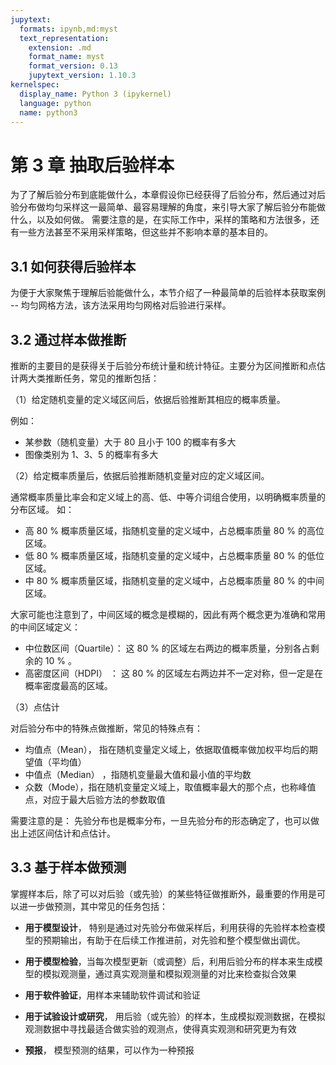 ```yaml
---
jupytext:
  formats: ipynb,md:myst
  text_representation:
    extension: .md
    format_name: myst
    format_version: 0.13
    jupytext_version: 1.10.3
kernelspec:
  display_name: Python 3 (ipykernel)
  language: python
  name: python3
---
```


# 第 3 章 抽取后验样本

为了了解后验分布到底能做什么，本章假设你已经获得了后验分布，然后通过对后验分布做均匀采样这一最简单、最容易理解的角度，来引导大家了解后验分布能做什么，以及如何做。 需要注意的是，在实际工作中，采样的策略和方法很多，还有一些方法甚至不采用采样策略，但这些并不影响本章的基本目的。

## 3.1 如何获得后验样本

为便于大家聚焦于理解后验能做什么，本节介绍了一种最简单的后验样本获取案例 -- 均匀网格方法，该方法采用均匀网格对后验进行采样。

## 3.2 通过样本做推断

推断的主要目的是获得关于后验分布统计量和统计特征。主要分为区间推断和点估计两大类推断任务，常见的推断包括：

（1）给定随机变量的定义域区间后，依据后验推断其相应的概率质量。

例如：
- 某参数（随机变量）大于 80 且小于 100 的概率有多大
- 图像类别为 1、3、5 的概率有多大

（2）给定概率质量后，依据后验推断随机变量对应的定义域区间。

通常概率质量比率会和定义域上的高、低、中等介词组合使用，以明确概率质量的分布区域。 如：

- 高 80 % 概率质量区域，指随机变量的定义域中，占总概率质量 80 % 的高位区域。
- 低 80 % 概率质量区域，指随机变量的定义域中，占总概率质量 80 % 的低位区域。
- 中 80 % 概率质量区域，指随机变量的定义域中，占总概率质量 80 % 的中间区域。

大家可能也注意到了，中间区域的概念是模糊的，因此有两个概念更为准确和常用的中间区域定义：
- 中位数区间（Quartile）： 这 80 % 的区域左右两边的概率质量，分别各占剩余的 10 % 。
- 高密度区间（HDPI） ：  这 80 % 的区域左右两边并不一定对称，但一定是在概率密度最高的区域。
 
（3）点估计

对后验分布中的特殊点做推断，常见的特殊点有：

- 均值点（Mean）， 指在随机变量定义域上，依据取值概率做加权平均后的期望值（平均值）
- 中值点（Median） ，指随机变量最大值和最小值的平均数
- 众数（Mode），指在随机变量定义域上，取值概率最大的那个点，也称峰值点，对应于最大后验方法的参数取值

需要注意的是： 先验分布也是概率分布，一旦先验分布的形态确定了，也可以做出上述区间估计和点估计。

## 3.3  基于样本做预测

掌握样本后，除了可以对后验（或先验）的某些特征做推断外，最重要的作用是可以进一步做预测，其中常见的任务包括：

- **用于模型设计**， 特别是通过对先验分布做采样后，利用获得的先验样本检查模型的预期输出，有助于在后续工作推进前，对先验和整个模型做出调优。

- **用于模型检验**，当每次模型更新（或调整）后，利用后验分布的样本来生成模型的模拟观测量，通过真实观测量和模拟观测量的对比来检查拟合效果

- **用于软件验证**，用样本来辅助软件调试和验证

-  **用于试验设计或研究**， 用后验（或先验）的样本，生成模拟观测数据，在模拟观测数据中寻找最适合做实验的观测点，使得真实观测和研究更为有效

- **预报**， 模型预测的结果，可以作为一种预报
